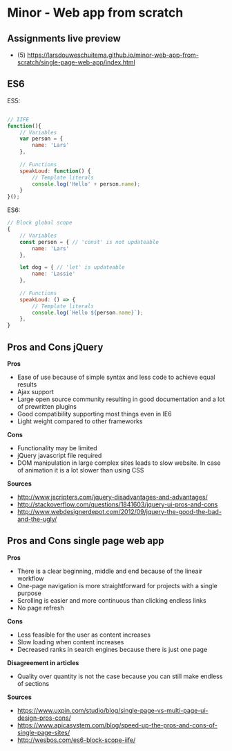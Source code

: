 # Minor - Web app from scratch

## Assignments live preview
* (5) https://larsdouweschuitema.github.io/minor-web-app-from-scratch/single-page-web-app/index.html

## ES6
ES5:
```javascript

// IIFE
function(){
    // Variables
    var person = {
        name: 'Lars'
    },
    
    // Functions
    speakLoud: function() {
        // Template literals
        console.log('Hello' + person.name);
    }
}();
```
ES6:
```javascript
// Block global scope
{
    // Variables
    const person = { // 'const' is not updateable
        name: 'Lars'
    },

    let dog = { // 'let' is updateable
        name: 'Lassie'
    },
    
    // Functions
    speakLoud: () => {
        // Template literals
        console.log(`Hello ${person.name}`);
    },
}
```

## Pros and Cons jQuery
**Pros**
* Ease of use because of simple syntax and less code to achieve equal results
* Ajax support
* Large open source community resulting in good documentation and a lot of prewritten plugins
* Good compatibility supporting most things even in IE6
* Light weight compared to other frameworks

**Cons**
* Functionality may be limited
* jQuery javascript file required
* DOM manipulation in large complex sites leads to slow website. In case of animation it is a lot slower than using CSS

**Sources**
* http://www.jscripters.com/jquery-disadvantages-and-advantages/
* http://stackoverflow.com/questions/1841603/jquery-ui-pros-and-cons
* http://www.webdesignerdepot.com/2012/09/jquery-the-good-the-bad-and-the-ugly/

## Pros and Cons single page web app
**Pros**
* There is a clear beginning, middle and end because of the lineair workflow
* One-page navigation is more straightforward for projects with a single purpose
* Scrolling is easier and more continuous than clicking endless links
* No page refresh

**Cons**
* Less feasible for the user as content increases
* Slow loading when content increases
* Decreased ranks in search engines because there is just one page

**Disagreement in articles**
* Quality over quantity is not the case because you can still make endless of sections

**Sources**
* https://www.uxpin.com/studio/blog/single-page-vs-multi-page-ui-design-pros-cons/
* https://www.apicasystem.com/blog/speed-up-the-pros-and-cons-of-single-page-sites/
* http://wesbos.com/es6-block-scope-iife/
